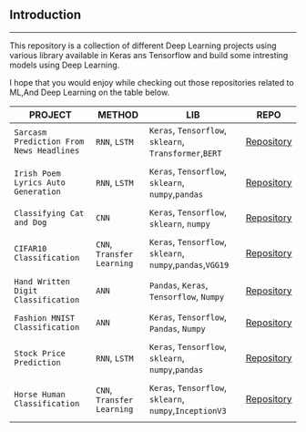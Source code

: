 
## Introduction
---

This repository is a collection of different  Deep Learning projects using various library available in Keras ans Tensorflow and build some intresting models using Deep Learning.

I hope that you would enjoy while checking out those repositories related to ML,And Deep Learning on the table below.



|__PROJECT__|__METHOD__|__LIB__|__REPO__|
|-|-|-|-|
|`Sarcasm Prediction From News Headlines`|`RNN`, `LSTM` |`Keras`, `Tensorflow`, `sklearn`, `Transformer`,`BERT`|[Repository](https://github.com/soumyajit4419/Deep_Learning_Projects/tree/master/Sarcasm_Prediction_News_Headlines%20%5BRNN%20%E2%81%84%20LSTM%5D)|
| | | | |
|`Irish Poem Lyrics Auto Generation`|`RNN`, `LSTM` |`Keras`, `Tensorflow`, `sklearn`, `numpy`,`pandas`|[Repository](https://github.com/soumyajit4419/Deep_Learning_Projects/tree/master/Irish_Poem_Lyrics_Generation%20%5BRNN%20%E2%81%84%20LSTM%5D)|
| | | | |
|`Classifying Cat and Dog`|`CNN` |`Keras`, `Tensorflow`, `sklearn`, `numpy`|[Repository](https://github.com/soumyajit4419/Deep_Learning_Projects/tree/master/Cat_Dog_Classification%20%5BCNN%5D)|
| | | | |
|`CIFAR10 Classification`|`CNN`, `Transfer Learning` |`Keras`, `Tensorflow`, `sklearn`, `numpy`,`pandas`,`VGG19`|[Repository](https://github.com/soumyajit4419/Deep_Learning_Projects/tree/master/CIFAR10_Classification%20%5BCNN%5D)|
| | | | |
|`Hand Written Digit Classification`|`ANN`|`Pandas`, `Keras`, `Tensorflow`, `Numpy`|[Repository](https://github.com/soumyajit4419/Deep_Learning_Projects/tree/master/Digit_Classification%20%5BANN%5D)|
| | | | |
|`Fashion MNIST Classification`|`ANN` |`Keras`, `Tensorflow`, `Pandas`, `Numpy`|[Repository](https://github.com/soumyajit4419/Deep_Learning_Projects/tree/master/Fashion_MNIST_Classification%20%5BANN%5D)|
| | | | |
|`Stock Price Prediction`|`RNN`, `LSTM` |`Keras`, `Tensorflow`, `sklearn`, `numpy`,`pandas`|[Repository](https://github.com/soumyajit4419/Deep_Learning_Projects/tree/master/Google_Stock_Price_Prediction%20%5BRNN%20%E2%81%84%20LSTM%5D)|
| | | | |
|`Horse Human Classification`|`CNN`, `Transfer Learning` |`Keras`, `Tensorflow`, `sklearn`, `numpy`,`InceptionV3`|[Repository](https://github.com/soumyajit4419/Deep_Learning_Projects/tree/master/Horse_Human_Classifier%20%5BCNN%20%E2%81%84%20Transfer_Learning%5D)|
| | | | |


